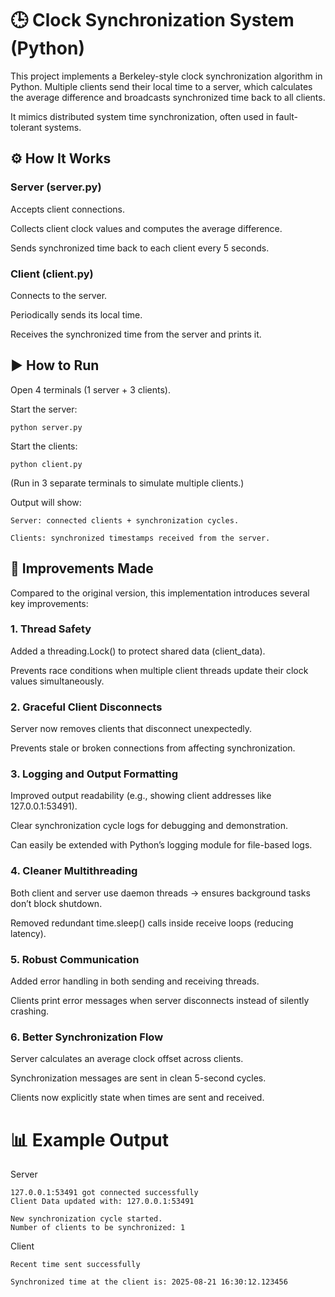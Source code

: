 # 🕒 Clock Synchronization System (Python)

This project implements a Berkeley-style clock synchronization algorithm in Python.
Multiple clients send their local time to a server, which calculates the average difference and broadcasts synchronized time back to all clients.

It mimics distributed system time synchronization, often used in fault-tolerant systems.

## ⚙️ How It Works

### Server (server.py)

Accepts client connections.

Collects client clock values and computes the average difference.

Sends synchronized time back to each client every 5 seconds.

### Client (client.py)

Connects to the server.

Periodically sends its local time.

Receives the synchronized time from the server and prints it.

## ▶️ How to Run

Open 4 terminals (1 server + 3 clients).

Start the server:
```
python server.py
```

Start the clients:
```
python client.py
```

(Run in 3 separate terminals to simulate multiple clients.)

Output will show:
```
Server: connected clients + synchronization cycles.

Clients: synchronized timestamps received from the server.
```

## 🔧 Improvements Made

Compared to the original version, this implementation introduces several key improvements:

### 1. Thread Safety

Added a threading.Lock() to protect shared data (client_data).

Prevents race conditions when multiple client threads update their clock values simultaneously.

### 2. Graceful Client Disconnects

Server now removes clients that disconnect unexpectedly.

Prevents stale or broken connections from affecting synchronization.

### 3. Logging and Output Formatting

Improved output readability (e.g., showing client addresses like 127.0.0.1:53491).

Clear synchronization cycle logs for debugging and demonstration.

Can easily be extended with Python’s logging module for file-based logs.

### 4. Cleaner Multithreading

Both client and server use daemon threads → ensures background tasks don’t block shutdown.

Removed redundant time.sleep() calls inside receive loops (reducing latency).

### 5. Robust Communication

Added error handling in both sending and receiving threads.

Clients print error messages when server disconnects instead of silently crashing.

### 6. Better Synchronization Flow

Server calculates an average clock offset across clients.

Synchronization messages are sent in clean 5-second cycles.

Clients now explicitly state when times are sent and received.

# 📊 Example Output

Server
```
127.0.0.1:53491 got connected successfully
Client Data updated with: 127.0.0.1:53491

New synchronization cycle started.
Number of clients to be synchronized: 1
```

Client
```
Recent time sent successfully

Synchronized time at the client is: 2025-08-21 16:30:12.123456
```
